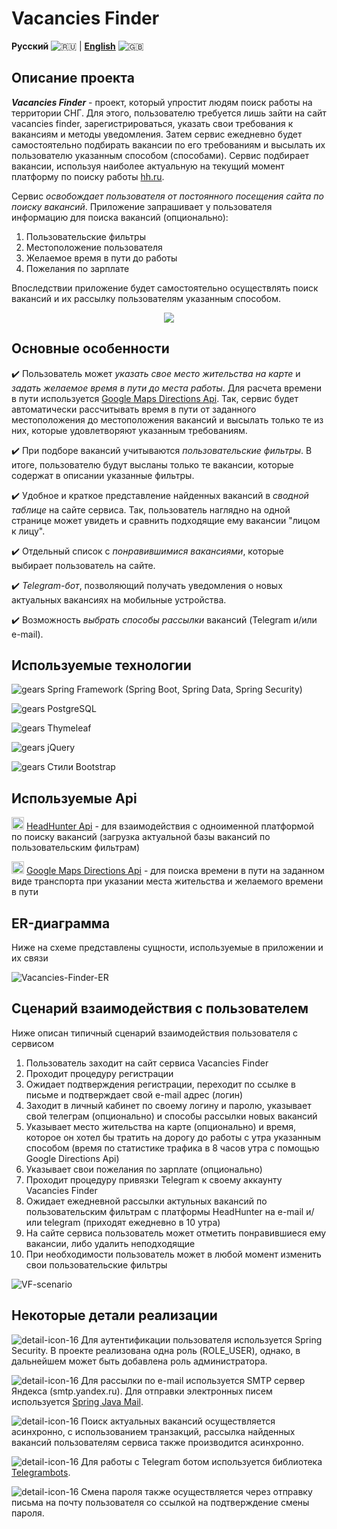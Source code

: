 # Vacancies Finder

**Русский** ![:ru:](https://flagcdn.com/20x15/ru.png) | [**English**](docs-eng/README.md) ![:gb:](https://flagcdn.com/20x15/gb.png)

## Описание проекта

***Vacancies Finder*** - проект, который упростит людям поиск работы на территории СНГ. Для этого, пользователю требуется лишь зайти на сайт vacancies finder, зарегистрироваться, указать свои требования к вакансиям и методы уведомления. Затем сервис ежедневно будет самостоятельно подбирать вакансии по его требованиям и высылать их пользователю указанным способом (способами). Сервис подбирает вакансии, используя наиболее актуальную на текущий момент платформу по поиску работы [hh.ru](https://hh.ru).

Сервис *освобождает пользователя от постоянного посещения сайта по поиску вакансий*. Приложение запрашивает у пользователя информацию для поиска вакансий (опционально):
1. Пользовательские фильтры
2. Местоположение пользователя
3. Желаемое время в пути до работы
4. Пожелания по зарплате

Впоследствии приложение будет самостоятельно осуществлять поиск вакансий и их рассылку пользователям указанным способом.

<p align="center">
  <img src="https://user-images.githubusercontent.com/74429654/129240802-c93b4684-2d90-40ec-87dd-7e6878fbb1d9.png" />
</p>

## Основные особенности

:heavy_check_mark: Пользователь может *указать свое место жительства на карте* и *задать желаемое время в пути до места работы*. Для расчета времени в пути используется [Google Maps Directions Api](https://developers.google.com/maps/documentation/directions/overview). Так, сервис будет автоматически рассчитывать время в пути от заданного местоположения до местоположения вакансий и высылать только те из них, которые удовлетворяют указанным требованиям.

:heavy_check_mark: При подборе вакансий учитываются *пользовательские фильтры*. В итоге, пользователю будут высланы только те вакансии, которые содержат в описании указанные фильтры.

:heavy_check_mark: Удобное и краткое представление найденных вакансий в *сводной таблице* на сайте сервиса. Так, пользователь наглядно на одной странице может увидеть и сравнить подходящие ему вакансии "лицом к лицу".

:heavy_check_mark: Отдельный список с *понравившимися вакансиями*, которые выбирает пользователь на сайте.

:heavy_check_mark: *Telegram-бот*, позволяющий получать уведомления о новых актуальных вакансиях на мобильные устройства.

:heavy_check_mark: Возможность *выбрать способы рассылки* вакансий (Telegram и/или e-mail).

## Используемые технологии

![gears](https://user-images.githubusercontent.com/74429654/129231585-78765455-d571-422d-ba9e-3a384c81cdcc.png) Spring Framework (Spring Boot, Spring Data, Spring Security)

![gears](https://user-images.githubusercontent.com/74429654/129231585-78765455-d571-422d-ba9e-3a384c81cdcc.png) PostgreSQL

![gears](https://user-images.githubusercontent.com/74429654/129231585-78765455-d571-422d-ba9e-3a384c81cdcc.png) Thymeleaf

![gears](https://user-images.githubusercontent.com/74429654/129231585-78765455-d571-422d-ba9e-3a384c81cdcc.png) jQuery

![gears](https://user-images.githubusercontent.com/74429654/129231585-78765455-d571-422d-ba9e-3a384c81cdcc.png) Стили Bootstrap

## Используемые Api

<img width="20" alt="api-point" src="https://user-images.githubusercontent.com/74429654/129253188-07fee198-13fc-49ab-8150-d101e2029b48.png"/> [HeadHunter Api](https://github.com/hhru/api) - для взаимодействия с одноименной платформой по поиску вакансий (загрузка актуальной базы вакансий по пользовательским фильтрам)

<img width="20" alt="api-point" src="https://user-images.githubusercontent.com/74429654/129253188-07fee198-13fc-49ab-8150-d101e2029b48.png"/> [Google Maps Directions Api](https://developers.google.com/maps/documentation/directions/overview) - для поиска времени в пути на заданном виде транспорта при указании места жительства и желаемого времени в пути

## ER-диаграмма

Ниже на схеме представлены сущности, используемые в приложении и их связи


![Vacancies-Finder-ER](https://user-images.githubusercontent.com/74429654/130314613-78c84ed6-99cc-4505-83c2-45dadcdeb4c7.png)

## Сценарий взаимодействия с пользователем

Ниже описан типичный сценарий взаимодействия пользователя с сервисом

1. Пользователь заходит на сайт сервиса Vacancies Finder
2. Проходит процедуру регистрации
3. Ожидает подтверждения регистрации, переходит по ссылке в письме и подтверждает свой e-mail адрес (логин)
4. Заходит в личный кабинет по своему логину и паролю, указывает свой телеграм (опционально) и способы рассылки новых вакансий
5. Указывает место жительства на карте (опционально) и время, которое он хотел бы тратить на дорогу до работы с утра указанным способом (время по статистике трафика в 8 часов утра с помощью Google Directions Api)
6. Указывает свои пожелания по зарплате (опционально)
7. Проходит процедуру привязки Telegram к своему аккаунту Vacancies Finder
8. Ожидает ежедневной рассылки актульных вакансий по пользовательским фильтрам с платформы HeadHunter на e-mail и/или telegram (приходят ежедневно в 10 утра)
9. На сайте сервиса пользователь может отметить понравившиеся ему вакансии, либо удалить неподходящие
10. При необходимости пользователь может в любой момент изменить свои пользовательские фильтры

![VF-scenario](https://user-images.githubusercontent.com/74429654/130245250-1521c8ee-60e3-4bfc-807c-3ff6f6eacf34.png)

## Некоторые детали реализации

![detail-icon-16](https://user-images.githubusercontent.com/74429654/130313016-57a118cd-83b8-4c1a-893b-94cbb82650e5.png) Для аутентификации пользователя используется Spring Security. В проекте реализована одна роль (ROLE_USER), однако, в дальнейшем может быть добавлена роль администратора.

![detail-icon-16](https://user-images.githubusercontent.com/74429654/130313016-57a118cd-83b8-4c1a-893b-94cbb82650e5.png) Для рассылки по e-mail используется SMTP сервер Яндекса (smtp.yandex.ru). Для отправки электронных писем используется [Spring Java Mail](https://docs.spring.io/spring-framework/docs/3.2.x/spring-framework-reference/html/mail.html).

![detail-icon-16](https://user-images.githubusercontent.com/74429654/130313016-57a118cd-83b8-4c1a-893b-94cbb82650e5.png) Поиск актуальных вакансий осуществляется асинхронно, с использованием транзакций, рассылка найденных вакансий пользователям сервиса также производится асинхронно.

![detail-icon-16](https://user-images.githubusercontent.com/74429654/130313016-57a118cd-83b8-4c1a-893b-94cbb82650e5.png) Для работы с Telegram ботом используется библиотека [Telegrambots](https://github.com/rubenlagus/TelegramBots).

![detail-icon-16](https://user-images.githubusercontent.com/74429654/130313016-57a118cd-83b8-4c1a-893b-94cbb82650e5.png) Смена пароля также осуществляется через отправку письма на почту пользователя со ссылкой на подтверждение смены пароля.
